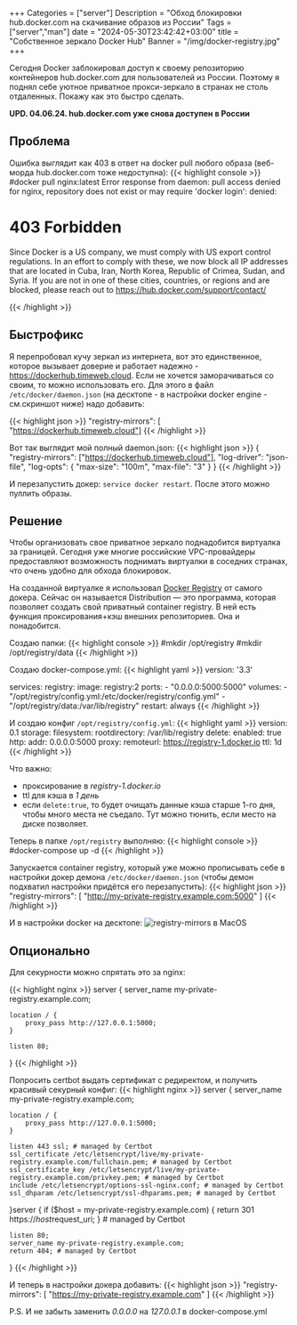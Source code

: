 
+++
Categories = ["server"]
Description = "Обход блокировки hub.docker.com на скачивание образов из России"
Tags = ["server","man"]
date = "2024-05-30T23:42:42+03:00"
title = "Собственное зеркало Docker Hub"
Banner = "/img/docker-registry.jpg"
+++

Сегодня Docker заблокировал доступ к своему репозиторию контейнеров hub.docker.com для пользователей из России. Поэтому я поднял себе уютное приватное прокси-зеркало в странах не столь отдаленных. Покажу как это быстро сделать.
<!--more-->

**UPD. 04.06.24. hub.docker.com уже снова доступен в России**

## Проблема

Ошибка выглядит как 403 в ответ на docker pull любого образа (веб-морда hub.docker.com тоже недоступна):
{{< highlight console >}}
#docker pull nginx:latest
Error response from daemon: pull access denied for nginx, repository does not exist or may require 'docker login': denied: <html><body><h1>403 Forbidden</h1>
Since Docker is a US company, we must comply with US export control regulations. In an effort to comply with these, we now block all IP addresses that are located in Cuba, Iran, North Korea, Republic of Crimea, Sudan, and Syria. If you are not in one of these cities, countries, or regions and are blocked, please reach out to https://hub.docker.com/support/contact/
</body></html>
{{< /highlight >}}

## Быстрофикс

Я перепробовал кучу зеркал из интернета, вот это единственное, которое вызывает доверие и работает надежно - https://dockerhub.timeweb.cloud. Если не хочется заморачиваться со своим, то можно использовать его. Для этого в файл `/etc/docker/daemon.json` (на десктопе - в настройки docker engine - см.скриншот ниже) надо добавить:

{{< highlight json >}}
"registry-mirrors": [ "https://dockerhub.timeweb.cloud"]
{{< /highlight >}}

Вот так выглядит мой полный daemon.json:
{{< highlight json >}}
{
  "registry-mirrors": ["https://dockerhub.timeweb.cloud"],
  "log-driver": "json-file",
  "log-opts": {
    "max-size": "100m",
    "max-file": "3"
  }
}
{{< /highlight >}}

И перезапустить докер: `service docker restart`. После этого можно пуллить образы.


## Решение

Чтобы организовать свое приватное зеркало поднадобится виртуалка за границей. Сегодня уже многие российские VPC-провайдеры предоставляют возможность поднимать виртуалки в соседних странах, что очень удобно для обхода блокировок.

На созданной виртуалке я использовал [Docker Registry](https://distribution.github.io/distribution/) от самого докера. Сейчас он называется Distribution — это программа, которая позволяет создать свой приватный container registry. В ней есть функция проксирования+кэш внешних репозиториев. Она и понадобится.

Создаю папки:
{{< highlight console >}}
#mkdir /opt/registry
#mkdir /opt/registry/data
{{< /highlight >}}

Создаю docker-compose.yml:
{{< highlight yaml >}}
version: '3.3'

services:
  registry:
    image: registry:2
    ports:
      - "0.0.0.0:5000:5000"
    volumes:
      - "/opt/registry/config.yml:/etc/docker/registry/config.yml"
      - "/opt/registry/data:/var/lib/registry"
    restart: always
{{< /highlight >}}

И создаю конфиг `/opt/registry/config.yml`:
{{< highlight yaml >}}
version: 0.1
storage:
  filesystem:
    rootdirectory: /var/lib/registry
  delete:
    enabled: true
http:
  addr: 0.0.0.0:5000
proxy:
  remoteurl: https://registry-1.docker.io
  ttl: 1d
{{< /highlight >}}

Что важно:
* проксирование в *registry-1.docker.io*
* ttl для кэша в *1 день*
* если `delete:true`, то будет очищать данные кэша старше 1-го дня, чтобы много места не съедало. Тут можно тюнить, если место на диске позволяет.

Теперь в папке `/opt/registry` выполняю:
{{< highlight console >}}
#docker-compose up -d
{{< /highlight >}}

Запускается container registry, который уже можно прописывать себе в настройки докер демона `/etc/docker/daemon.json` (чтобы демон подхватил настройки придётся его перезапустить):
{{< highlight json >}}
"registry-mirrors": [
    "http://my-private-registry.example.com:5000"
]
{{< /highlight >}}

И в настройки docker на десктопе:
![registry-mirrors в MacOS](/img/docker-registry2.jpg)

## Опционально

Для секурности можно спрятать это за nginx:

{{< highlight nginx >}}
server {
    server_name my-private-registry.example.com;

    location / {
        proxy_pass http://127.0.0.1:5000;
    }

    listen 80; 
}
{{< /highlight >}}

Попросить certbot выдать сертификат с редиректом, и получить красивый секурный конфиг:
{{< highlight nginx >}}
server {
    server_name my-private-registry.example.com;

    location / {
        proxy_pass http://127.0.0.1:5000;
    }

    listen 443 ssl; # managed by Certbot
    ssl_certificate /etc/letsencrypt/live/my-private-registry.example.com/fullchain.pem; # managed by Certbot
    ssl_certificate_key /etc/letsencrypt/live/my-private-registry.example.com/privkey.pem; # managed by Certbot
    include /etc/letsencrypt/options-ssl-nginx.conf; # managed by Certbot
    ssl_dhparam /etc/letsencrypt/ssl-dhparams.pem; # managed by Certbot

}server {
    if ($host = my-private-registry.example.com) {
        return 301 https://$host$request_uri;
    } # managed by Certbot

    listen 80;
    server_name my-private-registry.example.com;
    return 404; # managed by Certbot
}
{{< /highlight >}}

И теперь в настройки докера добавить:
{{< highlight json >}}
"registry-mirrors": [
    "https://my-private-registry.example.com"
]
{{< /highlight >}}

P.S. И не забыть заменить *0.0.0.0* на *127.0.0.1* в docker-compose.yml